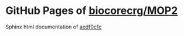 GitHub Pages of [biocorecrg/MOP2](https://github.com/biocorecrg/MOP2.git)
===
Sphinx html documentation of [aedf0c1c](https://github.com/biocorecrg/MOP2/tree/aedf0c1ccd1825147cdb6dba363c9b8d165ce32f)

